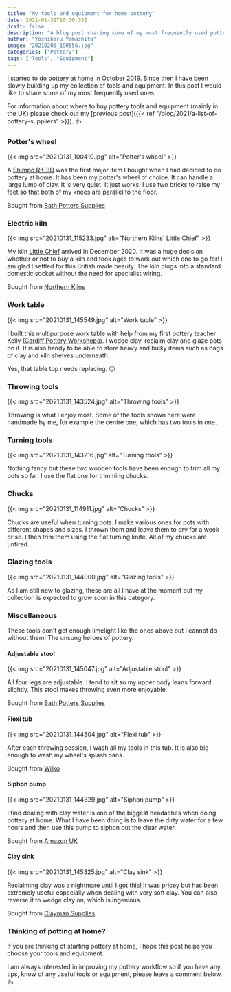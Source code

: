 ```yaml
---
title: "My tools and equipment for home pottery"
date: 2021-01-31T10:30:33Z
draft: false
description: "A blog post sharing some of my most frequently used pottery tools and equipment."
author: "Yoshiharu Yamashita"
image: "20210206_190556.jpg"
categories: ["Pottery"]
tags: ["Tools", "Equipment"]
---
```


I started to do pottery at home in October 2019. Since then I have been slowly building up my collection of tools and equipment. In this post I would like to share some of my most frequently used ones.

For information about where to buy pottery tools and equipment (mainly in the UK) please check out my [previous post]({{< ref "/blog/2021/a-list-of-pottery-suppliers" >}}). :thumbsup:

### Potter's wheel

{{< img src="20210131_100410.jpg" alt="Potter's wheel" >}}

A [Shimpo RK-3D](https://www1.ceramics.nidec-shimpo.com/en_GB/shimpo-rk-3d/) was the first major item I bought when I had decided to do pottery at home. It has been my potter's wheel of choice. It can handle a large lump of clay. It is very quiet. It just works! I use two bricks to raise my feet so that both of my knees are parallel to the floor.

Bought from [Bath Potters Supplies](https://www.bathpotters.co.uk/shimpo-whisper-rk3d-wheel)

### Electric kiln

{{< img src="20210131_115233.jpg" alt="Northern Kilns' Little Chief" >}}

My kiln [Little Chief](https://northernkilns.com/wp-content/uploads/2020/09/LITTLE-CHIEF.pdf) arrived in December 2020. It was a huge decision whether or not to buy a kiln and took ages to work out which one to go for! I am glad I settled for this British made beauty. The kiln plugs into a standard domestic socket without the need for specialist wiring.

Bought from [Northern Kilns](https://northernkilns.com/)

### Work table

{{< img src="20210131_145549.jpg" alt="Work table" >}}

I built this multipurpose work table with help from my first pottery teacher Kelly ([Cardiff Pottery Workshops](http://www.cardiffpotteryworkshops.com/)). I wedge clay, reclaim clay and glaze pots on it. It is also handy to be able to store heavy and bulky items such as bags of clay and kiln shelves underneath.

Yes, that table top needs replacing. :neutral_face:

### Throwing tools

{{< img src="20210131_143524.jpg" alt="Throwing tools" >}}

Throwing is what I enjoy most. Some of the tools shown here were handmade by me, for example the centre one, which has two tools in one.

### Turning tools

{{< img src="20210131_143216.jpg" alt="Turning tools" >}}

Nothing fancy but these two wooden tools have been enough to trim all my pots so far. I use the flat one for trimming chucks.

### Chucks

{{< img src="20210131_114911.jpg" alt="Chucks" >}}

Chucks are useful when turning pots. I make various ones for pots with different shapes and sizes. I thrown them and leave them to dry for a week or so. I then trim them using the flat turning knife. All of my chucks are unfired.

### Glazing tools

{{< img src="20210131_144000.jpg" alt="Glazing tools" >}}

As I am still new to glazing, these are all I have at the moment but my collection is expected to grow soon in this category.

### Miscellaneous

These tools don't get enough limelight like the ones above but I cannot do without them! The unsung heroes of pottery.

#### Adjustable stool

{{< img src="20210131_145047.jpg" alt="Adjustable stool" >}}

All four legs are adjustable. I tend to sit so my upper body leans forward slightly. This stool makes throwing even more enjoyable.

Bought from [Bath Potters Supplies](https://www.bathpotters.co.uk/shimpo-adjustable-stool)

#### Flexi tub

{{< img src="20210131_144504.jpg" alt="Flexi tub" >}}

After each throwing session, I wash all my tools in this tub. It is also big enough to wash my wheel's splash pans.

Bought from [Wilko](https://www.wilko.com/en-uk/wilko-large-flexi-tub-39l/p/0312620)

#### Siphon pump

{{< img src="20210131_144329.jpg" alt="Siphon pump" >}}

I find dealing with clay water is one of the biggest headaches when doing pottery at home. What I have been doing is to leave the dirty water for a few hours and then use this pump to siphon out the clear water.

Bought from [Amazon UK](https://www.amazon.co.uk/Liquid-Fuel-Transfer-Siphon-Pump/dp/B06XKHP8Q4/ref=sr_1_6?dchild=1&keywords=siphon+pump&qid=1612035877&sr=8-6)

#### Clay sink

{{< img src="20210131_145325.jpg" alt="Clay sink" >}}

Reclaiming clay was a nightmare until I got this! It was pricey but has been extremely useful especially when dealing with very soft clay. You can also reverse it to wedge clay on, which is ingenious.

Bought from [Clayman Supplies](https://www.claymansupplies.co.uk/Products/Clay_Reclaim/4901)

### Thinking of potting at home?

If you are thinking of starting pottery at home, I hope this post helps you choose your tools and equipment.

I am always interested in improving my pottery workflow so if you have any tips, know of any useful tools or equipment, please leave a comment below. :thumbsup:
